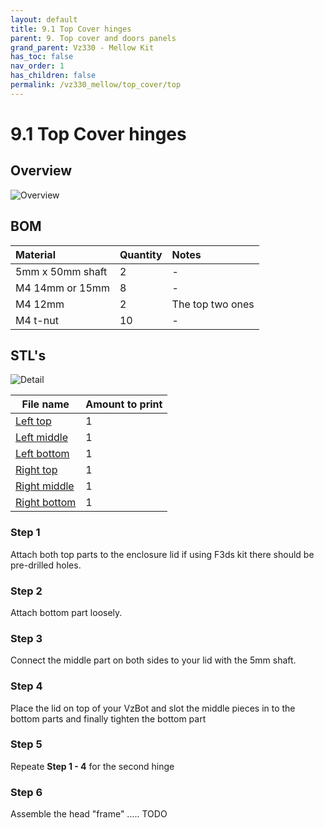 ```yaml
---
layout: default
title: 9.1 Top Cover hinges
parent: 9. Top cover and doors panels
grand_parent: Vz330 - Mellow Kit
has_toc: false
nav_order: 1
has_children: false
permalink: /vz330_mellow/top_cover/top
---
```


# 9.1 Top Cover hinges

## Overview

![Overview](../../assets/images/manual/vz330_mellow/top_cover/top/overview.png)

## BOM

| Material         | Quantity | Notes            |
|:-----------------|:---------|:-----------------|
| 5mm x 50mm shaft | 2        | -                |
| M4 14mm or 15mm  | 8        | -                |
| M4 12mm          | 2        | The top two ones |
| M4 t-nut         | 10       | -                |

## STL's

![Detail](../../assets/images/manual/vz330_mellow/top_cover/top/details.png)

| File name        | Amount to print |
|------------------|-----------------|
| [Left top][]     | 1               |
| [Left middle][]  | 1               |
| [Left bottom][]  | 1               |
| [Right top][]    | 1               |
| [Right middle][] | 1               |
| [Right bottom][] | 1               |

### Step 1

Attach both top parts to the enclosure lid if using F3ds kit there should be pre-drilled holes.

### Step 2

Attach bottom part loosely.

### Step 3

Connect the middle part on both sides to your lid with the 5mm shaft.

### Step 4

Place the lid on top of your VzBot and slot the middle pieces in to the bottom parts and finally tighten the bottom part

### Step 5

Repeate **Step 1 - 4** for the second hinge

### Step 6

Assemble the head "frame" ..... TODO

[Left bottom]: https://github.com/VzBoT3D/VzBoT-Vz330/blob/master/Assemblies%20BOM%20and%20STL/enclosure/Top%20cover%20hinges%20with%20tensioner/STLs/Left%20bottom.stl
[Left middle]: https://github.com/VzBoT3D/VzBoT-Vz330/blob/master/Assemblies%20BOM%20and%20STL/enclosure/Top%20cover%20hinges%20with%20tensioner/STLs/Left%20middle.stl
[Left top]: https://github.com/VzBoT3D/VzBoT-Vz330/blob/master/Assemblies%20BOM%20and%20STL/enclosure/Top%20cover%20hinges%20with%20tensioner/STLs/Left%20top.stl
[Right bottom]: https://github.com/VzBoT3D/VzBoT-Vz330/blob/master/Assemblies%20BOM%20and%20STL/enclosure/Top%20cover%20hinges%20with%20tensioner/STLs/Right%20bottom.stl
[Right middle]: https://github.com/VzBoT3D/VzBoT-Vz330/blob/master/Assemblies%20BOM%20and%20STL/enclosure/Top%20cover%20hinges%20with%20tensioner/STLs/Right%20middle.stl
[Right top]: https://github.com/VzBoT3D/VzBoT-Vz330/blob/master/Assemblies%20BOM%20and%20STL/enclosure/Top%20cover%20hinges%20with%20tensioner/STLs/Right%20top.stl
